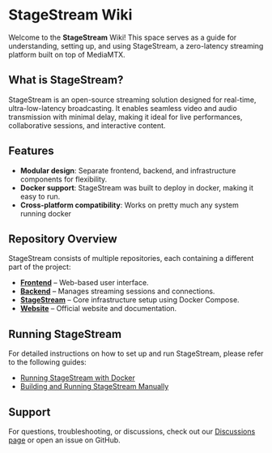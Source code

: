 # StageStream Wiki

Welcome to the **StageStream** Wiki! This space serves as a guide for understanding, setting up, and using StageStream, a zero-latency streaming platform built on top of MediaMTX.

## What is StageStream?
StageStream is an open-source streaming solution designed for real-time, ultra-low-latency broadcasting. It enables seamless video and audio transmission with minimal delay, making it ideal for live performances, collaborative sessions, and interactive content.

## Features
- **Modular design**: Separate frontend, backend, and infrastructure components for flexibility.
- **Docker support**: StageStream was built to deploy in docker, making it easy to run.
- **Cross-platform compatibility**: Works on pretty much any system running docker

## Repository Overview
StageStream consists of multiple repositories, each containing a different part of the project:
- [**Frontend**](https://github.com/StageStream/Frontend) – Web-based user interface.
- [**Backend**](https://github.com/StageStream/Backend) – Manages streaming sessions and connections.
- [**StageStream**](https://github.com/StageStream/StageStream) – Core infrastructure setup using Docker Compose.
- [**Website**](https://github.com/StageStream/Website) – Official website and documentation.

## Running StageStream
For detailed instructions on how to set up and run StageStream, please refer to the following guides:
- [Running StageStream with Docker](https://stagestream.jxnxsdev.me/guide#dockerguide)
- [Building and Running StageStream Manually](https://stagestream.jxnxsdev.me/guide?)

## Support
For questions, troubleshooting, or discussions, check out our [Discussions page](https://github.com/StageStream/StageStream/discussions) or open an issue on GitHub.


